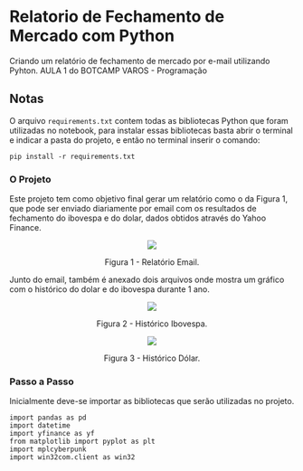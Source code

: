 # Relatorio de Fechamento de Mercado com Python
Criando um relatório de fechamento de mercado por e-mail utilizando Pyhton. AULA 1 do BOTCAMP VAROS - Programação

## Notas
O arquivo `requirements.txt`  contem todas as bibliotecas Python que foram utilizadas no notebook, para instalar essas bibliotecas basta abrir o terminal e indicar a pasta do projeto, e então no terminal inserir o comando:
```
pip install -r requirements.txt
```

### O Projeto
Este projeto tem como objetivo final gerar um relatório como o da Figura 1, que pode ser enviado diariamente por email com os resultados de fechamento do ibovespa e do dolar, dados obtidos através do Yahoo Finance.

<div align="center">
  <img src="https://user-images.githubusercontent.com/82683162/216992220-71b213af-bf74-4277-b644-7abe47c6b835.png" />
  <p> Figura 1 - Relatório Email. </p>
</div>

Junto do email, também é anexado dois arquivos onde mostra um gráfico com o histórico do dolar e do ibovespa durante 1 ano.

<div align="center">
  <img src="https://user-images.githubusercontent.com/82683162/216992942-95bad51e-b7e1-4162-bcee-d242d28d8c11.png" />
  <p> Figura 2 - Histórico Ibovespa. </p>
</div>

<div align="center">
  <img src="https://user-images.githubusercontent.com/82683162/216993134-e00226e0-7b15-4005-9c74-02b7643caf05.png" />
  <p> Figura 3 - Histórico Dólar. </p>
</div>

### Passo a Passo
Inicialmente deve-se importar as bibliotecas que serão utilizadas no projeto.
```
import pandas as pd
import datetime
import yfinance as yf
from matplotlib import pyplot as plt
import mplcyberpunk
import win32com.client as win32
```
